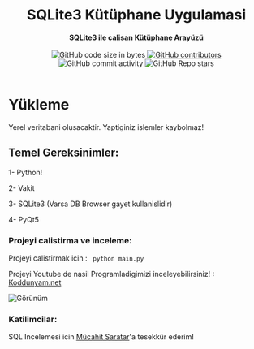 <h1 align="center">SQLite3 Kütüphane Uygulamasi</h1>

<div align="center">
  <strong>SQLite3 ile calisan Kütüphane Arayüzü</strong>
</div>

<br />

<div align="center">
  <img alt="GitHub code size in bytes" src="https://img.shields.io/github/languages/code-size/Saizzou/Koddunyam_Python_Kutuphane">
  <a href="https://github.com/Saizzou/Koddunyam_Python_Kutuphane/graphs/contributors"><img alt="GitHub contributors" src="https://img.shields.io/github/contributors/Saizzou/Koddunyam_Python_Kutuphane"></a>
  <img alt="GitHub commit activity" src="https://img.shields.io/github/commit-activity/m/Saizzou/Koddunyam_Python_Kutuphane">
  <img alt="GitHub Repo stars" src="https://img.shields.io/github/stars/Saizzou/Koddunyam_Python_Kutuphane">
</div>

<br />

# Yükleme
Yerel veritabani olusacaktir. Yaptiginiz islemler kaybolmaz! 

## Temel Gereksinimler:

1- Python!

2- Vakit

3- SQLite3 (Varsa DB Browser gayet kullanislidir)

4- PyQt5


### Projeyi calistirma ve inceleme:

Projeyi calistirmak icin :
``` python main.py```

Projeyi Youtube de nasil Programladigimizi inceleyebilirsiniz! : 
<a href="https://www.youtube.com/watch?v=xxD0YQYeeWU&t=3s">Koddunyam.net</a>

![Görünüm](img/koddunyam.png)

### Katilimcilar:
SQL Incelemesi icin <a href="https://github.com/MucahitSaratar">Mücahit Saratar</a>'a tesekkür ederim!
